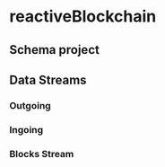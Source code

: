 # reactiveBlockchain

## Schema project

## Data Streams

### Outgoing

### Ingoing

### Blocks Stream
